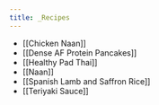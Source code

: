 ```yaml
---
title: _Recipes
---
```


- [[Chicken Naan]]
- [[Dense AF Protein Pancakes]]
- [[Healthy Pad Thai]]
- [[Naan]]
- [[Spanish Lamb and Saffron Rice]]
- [[Teriyaki Sauce]]

